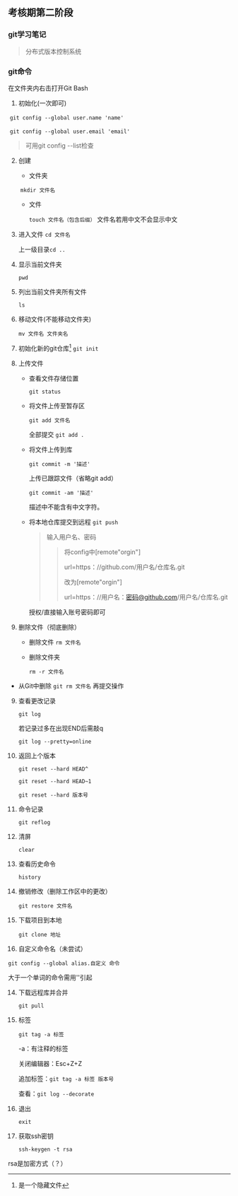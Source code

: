 ## 考核期第二阶段

### git学习笔记

> 分布式版本控制系统

### git命令

在文件夹内右击打开Git Bash

1. 初始化(一次即可)

​      `git config --global user.name 'name'`

​      `git config --global user.email 'email'`

> 可用git config --list检查

2. 创建       

   * 文件夹
   
   ​       `mkdir 文件名`
   
   * 文件
   
     `touch 文件名（包含后缀）`
     文件名若用中文不会显示中文
   
3. 进入文件
   `cd 文件名`

   上一级目录`cd ..`
   
4. 显示当前文件夹

   `pwd`

5. 列出当前文件夹所有文件

   `ls`

6. 移动文件(不能移动文件夹)

   `mv 文件名 文件夹名`

7. 初始化新的git仓库[^1]
   `git init`

   [^1]:是一个隐藏文件

8. 上传文件

   * 查看文件存储位置

     `git status`

   * 将文件上传至暂存区

     `git add 文件名`

     全部提交 `git add .`

   * 将文件上传到库

     `git commit -m '描述'`
     
     上传已跟踪文件（省略git add）
     
     `git commit -am '描述'`
     
     描述中不能含有中文字符。
     
   * 将本地仓库提交到远程
     `git push`

     > 输入用户名、密码
     >
     > > 将config中[remote"orgin"]
     > >
     > > url=https：//github.com/用户名/仓库名.git
     > >
     > > 改为[remote"orgin"]
     > >
     > > url=https：//用户名：密码@github.com/用户名/仓库名.git
     
     授权/直接输入账号密码即可

9. 删除文件（彻底删除）

   * 删除文件
     `rm 文件名`
     
   * 删除文件夹
     
     `rm -r 文件名`
* 从Git中删除
   `git rm 文件名`
   再提交操作
9. 查看更改记录

   `git log`

   若记录过多在出现END后需敲q

   `git log --pretty=online`

2. 返回上个版本

   `git reset --hard HEAD^`

   `git reset --hard HEAD~1`

   `git reset --hard 版本号`

3. 命令记录

   `git reflog`

4. 清屏

   `clear`

13. 查看历史命令

    `history`

14. 撤销修改（删除工作区中的更改）

    `git restore 文件名`

15. 下载项目到本地

    `git clone 地址`

 16. 自定义命令名（未尝试）

 `git config --global alias.自定义 命令`

 大于一个单词的命令需用''引起

14. 下载远程库并合并

    `git pull`

15. 标签

    `git tag -a 标签`

    -a：有注释的标签

    关闭编辑器：Esc+Z+Z

    追加标签：`git tag -a 标签 版本号`
    
    查看：`git log --decorate`
    
16. 退出

    `exit`
    
17. 获取ssh密钥

    `ssh-keygen -t rsa`

rsa是加密方式（？）